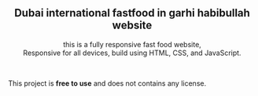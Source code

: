 <div align="center">
  
 


  <br />
  <br />

  <h2 align="center">Dubai international fastfood in garhi habibullah website</h2>

  this is a fully responsive fast food website, <br />Responsive for all devices, build using HTML, CSS, and JavaScript.

 

</div>

<br />





This project is **free to use** and does not contains any license.
